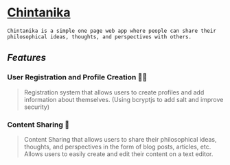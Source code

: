 # [Chintanika]()
```
Chintanika is a simple one page web app where people can share their philosophical ideas, thoughts, and perspectives with others.
```
 _Features_
--
### User Registration and Profile Creation :technologist:

>Registration system that allows users to create profiles and add information about themselves.
>(Using bcryptjs to add salt and improve security)

### Content Sharing :speech_balloon:
>Content Sharing that allows users to share their philosophical ideas, thoughts, and perspectives in the form of blog posts, articles, etc.
>Allows users to easily create and edit their content on a text editor.

